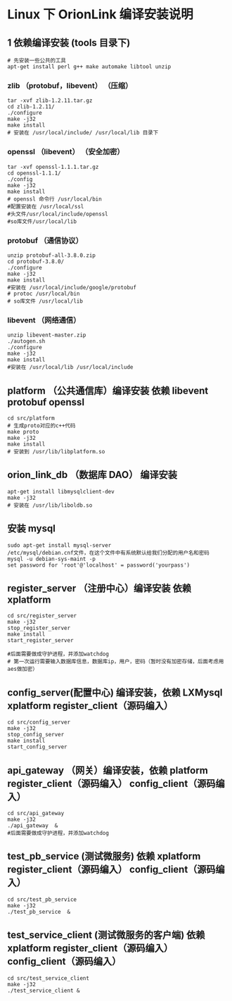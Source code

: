 # Linux 下 OrionLink 编译安装说明

## 1 依赖编译安装 (tools 目录下)

    # 先安装一些公共的工具
    apt-get install perl g++ make automake libtool unzip

### zlib （protobuf，libevent） （压缩）

    tar -xvf zlib-1.2.11.tar.gz
    cd zlib-1.2.11/
    ./configure
    make -j32
    make install
    # 安装在 /usr/local/include/ /usr/local/lib 目录下

### openssl （libevent） （安全加密）

    tar -xvf openssl-1.1.1.tar.gz
    cd openssl-1.1.1/
    ./config
    make -j32
    make install
    # openssl 命令行 /usr/local/bin
    #配置安装在 /usr/local/ssl
    #头文件/usr/local/include/openssl
    #so库文件/usr/local/lib

### protobuf （通信协议）

    unzip protobuf-all-3.8.0.zip
    cd protobuf-3.8.0/
    ./configure
    make -j32
    make install
    #安装在 /usr/local/include/google/protobuf
    # protoc /usr/local/bin
    # so库文件 /usr/local/lib

### libevent （网络通信）

    unzip libevent-master.zip
    ./autogen.sh
    ./configure
    make -j32
    make install
    #安装在 /usr/local/lib /usr/local/include

## platform （公共通信库）编译安装 依赖 libevent protobuf openssl

    cd src/platform
    # 生成proto对应的c++代码
    make proto
    make -j32
    make install
    # 安装到 /usr/lib/libplatform.so

## orion_link_db （数据库 DAO） 编译安装

    apt-get install libmysqlclient-dev
    make -j32
    # 安装在 /usr/lib/liboldb.so

## 安装 mysql

    sudo apt-get install mysql-server
    /etc/mysql/debian.cnf文件，在这个文件中有系统默认给我们分配的用户名和密码
    mysql -u debian-sys-maint -p
    set password for 'root'@'localhost' = password('yourpass')

## register_server （注册中心）编译安装 依赖 xplatform

    cd src/register_server
    make -j32
    stop_register_server
    make install
    start_register_server

    #后面需要做成守护进程，并添加watchdog
    # 第一次运行需要输入数据库信息，数据库ip，用户，密码（暂时没有加密存储，后面考虑用aes做加密）

## config_server(配置中心) 编译安装，依赖 LXMysql xplatform register_client（源码编入）

    cd src/config_server
    make -j32
    stop_config_server
    make install
    start_config_server

## api_gateway （网关）编译安装，依赖 platform register_client（源码编入） config_client（源码编入）

    cd src/api_gateway
    make -j32
    ./api_gateway  &
    #后面需要做成守护进程，并添加watchdog

## test_pb_service (测试微服务) 依赖 xplatform register_client（源码编入） config_client（源码编入）

    cd src/test_pb_service
    make -j32
    ./test_pb_service  &

## test_service_client (测试微服务的客户端) 依赖 xplatform register_client（源码编入） config_client（源码编入）

    cd src/test_service_client
    make -j32
    ./test_service_client &
